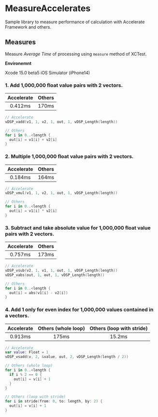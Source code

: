 # MeasureAccelerates

Sample library to measure performance of calculation with Accelerate Framework and others.

## Measures

Measure *Average Time* of processing using `measure` method of XCTest.

**Environemnt**

Xcode 15.0 beta5 iOS Simulator (iPhone14) 

### 1. Add 1,000,000 float value pairs with 2 vectors.

| Accelerate | Others |
|:---:|:---:|
| 0.412ms | 170ms |

```swift
// Accelerate
vDSP_vadd(v1, 1, v2, 1, out, 1, vDSP_Length(length))

// Others
for i in 0..<length {
  out[i] = v1[i] + v2[i]
}
```

### 2. Multiple 1,000,000 float value pairs with 2 vectors.

| Accelerate | Others |
|:---:|:---:|
| 0.184ms | 164ms |

```swift
// Accelerate
vDSP_vmul(v1, 1, v2, 1, out, 1, vDSP_Length(length))

// Others
for i in 0..<length {
  out[i] = v1[i] * v2[i]
}
```

### 3. Subtract and take absolute value for 1,000,000 float value pairs with 2 vectors.

| Accelerate | Others |
|:---:|:---:|
| 0.757ms | 173ms |

```swift
// Accelerate
vDSP_vsub(v2, 1, v1, 1, out, 1, vDSP_Length(length))
vDSP_vabs(out, 1, out, 1, vDSP_Length(length))

// Others
for i in 0..<length {
  out[i] = abs(v1[i] - v2[i])
}
```

### 4. Add 1 only for even index for 1,000,000 values contained in a vectors.

| Accelerate | Others (whole loop) | Others (loop with stride) |
|:---:|:---:|:---:|
| 0.913ms | 175ms | 15.2ms |

```swift
// Accelerate
var value: Float = 1
vDSP_vsadd(v, 2, &value, out, 2, vDSP_Length(length / 2))

// Others (whole loop)
for i in 0..<length {
  if i % 2 == 0 {
    out[i] = v[i] + 1
  }
}

// Others (loop with stride)
for i in stride(from: 0, to: length, by: 2) {
  out[i] = v[i] + 1
}
```


